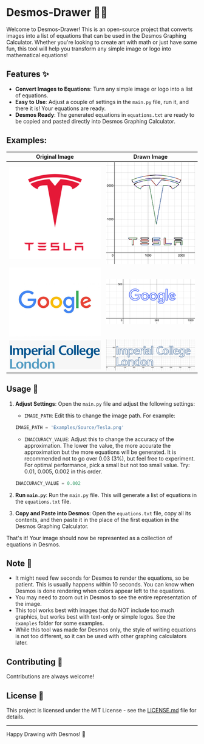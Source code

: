 # Desmos-Drawer 🎨✨

Welcome to Desmos-Drawer! This is an open-source project that converts images into a list of equations that can be used in the Desmos Graphing Calculator. Whether you're looking to create art with math or just have some fun, this tool will help you transform any simple image or logo into mathematical equations! 

## Features ✨

- **Convert Images to Equations**: Turn any simple image or logo into a list of equations.
- **Easy to Use**: Adjust a couple of settings in the `main.py` file, run it, and there it is! Your equations are ready.
- **Desmos Ready**: The generated equations in `equations.txt` are ready to be copied and pasted directly into Desmos Graphing Calculator.

## Examples:
Original Image | Drawn Image
--- | ---
![Original Tesla](Examples/Source/Tesla.png) | ![Drawn Tesla](Examples/Result/Tesla.png)
![Original Google](Examples/Source/Google.jpg) | ![Drawn Google](Examples/Result/Google.png)
![Original Imperial](Examples/Source/Imperial.png) | ![Drawn Imperial](Examples/Result/Imperial.png)

## Usage 🚀

1. **Adjust Settings**: Open the `main.py` file and adjust the following settings:

    - `IMAGE_PATH`: Edit this to change the image path. For example: 
    ```python
    IMAGE_PATH = 'Examples/Source/Tesla.png'
    ```
    
    - `INACCURACY_VALUE`: Adjust this to change the accuracy of the approximation. The lower the value, the more accurate the approximation but the more equations will be generated. It is recommended not to go over 0.03 (3%), but feel free to experiment. For optimal performance, pick a small but not too small value. Try: 0.01, 0.005, 0.002 in this order.
    ```python
    INACCURACY_VALUE = 0.002
    ```
   
2. **Run `main.py`**: Run the `main.py` file. This will generate a list of equations in the `equations.txt` file.

3. **Copy and Paste into Desmos**: Open the `equations.txt` file, copy all its contents, and then paste it in the place of the first equation in the Desmos Graphing Calculator.

That's it! Your image should now be represented as a collection of equations in Desmos.

## Note 📌

- It might need few seconds for Desmos to render the equations, so be patient. This is usually happens within 10 seconds. You can know when Desmos is done rendering when colors appear left to the equations.
- You may need to zoom out in Desmos to see the entire representation of the image.
- This tool works best with images that do NOT include too much graphics, but works best with text-only or simple logos. See the `Examples` folder for some examples.
- While this tool was made for Desmos only, the style of writing equations is not too different, so it can be used with other graphing calculators later.

## Contributing 🤝

Contributions are always welcome!


## License 📄

This project is licensed under the MIT License - see the [LICENSE.md](LICENSE.md) file for details.

---

Happy Drawing with Desmos! 🎉